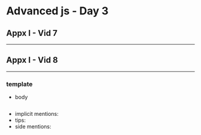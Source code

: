 # Advanced js - Day 3

## Appx I - Vid 7

---

## Appx I - Vid 8

---

### template

-   body
    ```js

    ```
-   implicit mentions:
-   tips:
-   side mentions:
